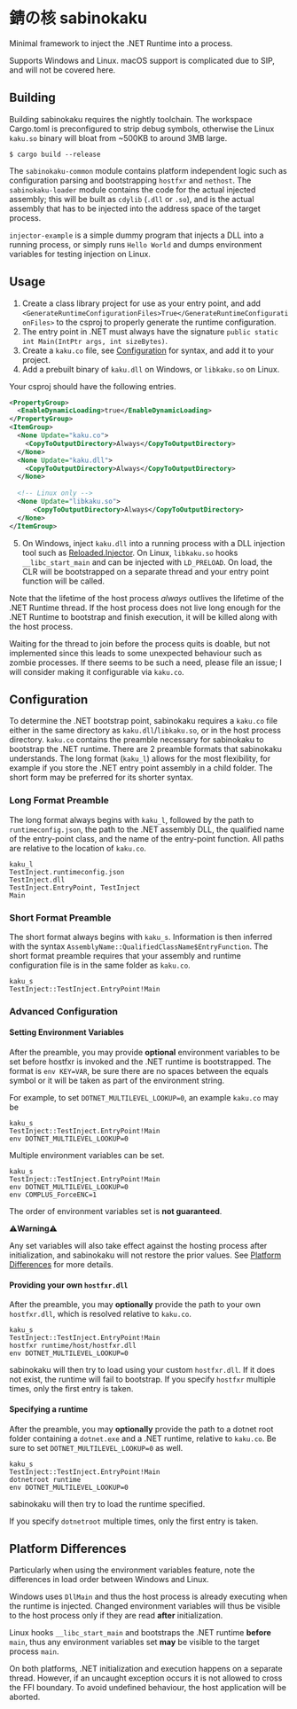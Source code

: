 # 錆の核 sabinokaku

Minimal framework to inject the .NET Runtime into a process.

Supports Windows and Linux. macOS support is complicated due to SIP, and will not be covered here.

## Building
Building sabinokaku requires the nightly toolchain. The workspace Cargo.toml is preconfigured to strip debug symbols, 
otherwise the Linux `kaku.so` binary will bloat from ~500KB to around 3MB large. 

```
$ cargo build --release
```

The `sabinokaku-common` module contains platform independent logic such as configuration parsing and bootstrapping `hostfxr` and `nethost`. 
The `sabinokaku-loader` module contains the code for the actual injected assembly; this will be built as `cdylib` (`.dll` or `.so`), and is the
actual assembly that has to be injected into the address space of the target process.

`injector-example` is a simple dummy program that injects a DLL into a running process, or simply runs `Hello World` and 
dumps environment variables for testing injection on Linux.

## Usage
1. Create a class library project for use as your entry point, and add `<GenerateRuntimeConfigurationFiles>True</GenerateRuntimeConfigurationFiles>` to the csproj to properly generate the runtime configuration. 
2. The entry point in .NET must always have the signature `public static int Main(IntPtr args, int sizeBytes)`. 
3. Create a `kaku.co` file, see [Configuration](#configuration) for syntax, and add it to your project.
4. Add a prebuilt binary of `kaku.dll` on Windows, or `libkaku.so` on Linux.

Your csproj should have the following entries.

```xml
<PropertyGroup>
  <EnableDynamicLoading>true</EnableDynamicLoading>
</PropertyGroup>
<ItemGroup>
  <None Update="kaku.co">
    <CopyToOutputDirectory>Always</CopyToOutputDirectory>
  </None>
  <None Update="kaku.dll">
    <CopyToOutputDirectory>Always</CopyToOutputDirectory>
  </None>
  
  <!-- Linux only -->
  <None Update="libkaku.so">
      <CopyToOutputDirectory>Always</CopyToOutputDirectory>
  </None>
</ItemGroup>
```

5. On Windows, inject `kaku.dll` into a running process with a DLL injection tool such as [Reloaded.Injector](https://github.com/Reloaded-Project/Reloaded.Injector). 
   On Linux, `libkaku.so` hooks `__libc_start_main` and can be injected with `LD_PRELOAD`.
   On load, the CLR will be bootstrapped on a separate thread and your entry point function will be called.


Note that the lifetime of the host process *always* outlives the lifetime of the .NET Runtime thread. If the host process
does not live long enough for the .NET Runtime to bootstrap and finish execution, it will be killed along with the host process. 

Waiting for the thread to join before the process quits is doable, but not implemented since this leads to some unexpected behaviour such as
zombie processes. If there seems to be such a need, please file an issue; I will consider making it configurable via `kaku.co`.
 
## Configuration

To determine the .NET bootstrap point, sabinokaku requires a `kaku.co` file either in the same directory as `kaku.dll`/`libkaku.so`, 
or in the host process directory. `kaku.co` contains the preamble necessary for sabinokaku to bootstrap the .NET runtime. There are 2
preamble formats that sabinokaku understands. The long format (`kaku_l`) allows for the most flexibility, for example if you
store the .NET entry point assembly in a child folder. The short form may be preferred for its shorter syntax.

### Long Format Preamble
The long format always begins with `kaku_l`, followed by the path to `runtimeconfig.json`, the path to the .NET assembly DLL, 
the qualified name of the entry-point class, and the name of the entry-point function. All paths are relative to the location of
`kaku.co`.

```
kaku_l
TestInject.runtimeconfig.json
TestInject.dll
TestInject.EntryPoint, TestInject
Main
```

### Short Format Preamble
The short format always begins with `kaku_s`. Information is then inferred with the syntax `AssemblyName::QualifiedClassName$EntryFunction`. The
short format preamble requires that your assembly and runtime configuration file is in the same folder as `kaku.co`.

```
kaku_s
TestInject::TestInject.EntryPoint!Main
```
### Advanced Configuration

#### Setting Environment Variables
After the preamble, you may provide **optional** environment variables to be set before hostfxr is invoked and the .NET runtime is bootstrapped.
The format is `env KEY=VAR`, be sure there are no spaces between the equals symbol or it will be taken as part of the environment string.

For example, to set `DOTNET_MULTILEVEL_LOOKUP=0`, an example `kaku.co` may be
```
kaku_s
TestInject::TestInject.EntryPoint!Main
env DOTNET_MULTILEVEL_LOOKUP=0
```

Multiple environment variables can be set.
```
kaku_s
TestInject::TestInject.EntryPoint!Main
env DOTNET_MULTILEVEL_LOOKUP=0
env COMPLUS_ForceENC=1
```

The order of environment variables set is **not guaranteed**.

⚠️**Warning**⚠️

Any set variables will also take effect against the hosting process after initialization, and sabinokaku will not restore the prior values. 
See [Platform Differences](#platform-differences) for more details.

#### Providing your own `hostfxr.dll`
After the preamble, you may **optionally** provide the path to your own `hostfxr.dll`, which is resolved
relative to `kaku.co`.

```
kaku_s
TestInject::TestInject.EntryPoint!Main
hostfxr runtime/host/hostfxr.dll
env DOTNET_MULTILEVEL_LOOKUP=0
```

sabinokaku will then try to load using your custom `hostfxr.dll`. If it does not exist, the runtime will fail to bootstrap.
If you specify `hostfxr` multiple times, only the first entry is taken.

#### Specifying a runtime
After the preamble, you may **optionally** provide the path to a dotnet root folder containing a `dotnet.exe` and a .NET
runtime, relative to `kaku.co`. Be sure to set `DOTNET_MULTILEVEL_LOOKUP=0` as well.

```
kaku_s
TestInject::TestInject.EntryPoint!Main
dotnetroot runtime
env DOTNET_MULTILEVEL_LOOKUP=0
```

sabinokaku will then try to load the runtime specified.

If you specify `dotnetroot` multiple times, only the first entry is taken.

## Platform Differences
Particularly when using the environment variables feature, note the differences in load order between Windows and Linux.

Windows uses `DllMain` and thus the host process is already executing when the runtime is injected. Changed environment 
variables will thus be visible to the host process only if they are read **after** initialization.

Linux hooks `__libc_start_main` and bootstraps the .NET runtime **before** `main`, thus any environment variables set **may** be visible
to the target process `main`.

On both platforms, .NET initialization and execution happens on a separate thread. However, if an uncaught exception occurs 
it is not allowed to cross the FFI boundary. To avoid undefined behaviour, the host application will be aborted.
